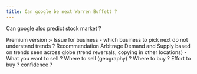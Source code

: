 ```yaml
---
title: Can google be next Warren Buffett ?
---
```


Can google also predict stock market ?

Premium version :- Issue for business - which business to pick next do not understand trends ? Recommendation Arbitrage Demand and Supply based on trends seen across globe (trend reversals, copying in other locations) - What you want to sell ? Where to sell (geography) ? Where to buy ? Effort to buy ? confidence ?